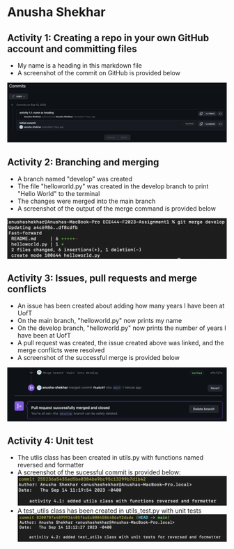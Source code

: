 # Anusha Shekhar

## Activity 1: Creating a repo in your own GitHub account and committing files
- My name is a heading in this markdown file
- A screenshot of the commit on GitHub is provided below

![activity 1.2: include image of commit on GitHub](./images/name_as_heading_commit.png)

## Activity 2: Branching and merging
- A branch named "develop" was created
- The file "helloworld.py" was created in the develop branch to print "Hello World" to the terminal
- The changes were merged into the main branch
- A screenshot of the output of the merge command is provided below

![activity 2.2: include image of merge branch output on GitHub](./images/merge_output.png)

## Activity 3: Issues, pull requests and merge conflicts
- An issue has been created about adding how many years I have been at UofT
- On the main branch, "helloworld.py" now prints my name
- On the develop branch, "helloworld.py" now prints the number of years I have been at UofT
- A pull request was created, the issue created above was linked, and the merge conflicts were resolved
- A screenshot of the successful merge is provided below
  
![activity 3.3: include image of successful merge on GitHub](./images/successful_merge.png)

## Activity 4: Unit test
- The utlis class has been created in utils.py with functions named reversed and formatter
- A screenshot of the sucessful commit is provided below:
![activity 4.1: include image of commit](./images/utils_commit.png)
- A test_utils class has been created in utils_test.py with unit tests 
![activity 4.2: include image of commit](./images/utils_test_commit.png)